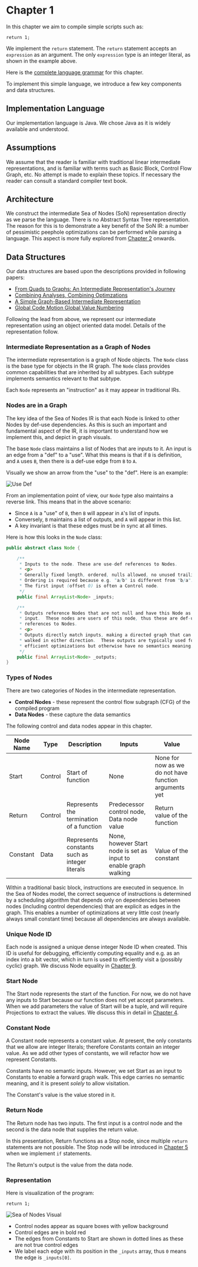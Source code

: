# Chapter 1

In this chapter we aim to compile simple scripts such as:

```
return 1;
```

We implement the `return` statement.
The `return` statement accepts an `expression` as an argument.
The only `expression` type is an integer literal, as shown in the example above.

Here is the [complete language grammar](docs/01-grammar.md) for this chapter.

To implement this simple language, we introduce a few key components and data structures.

## Implementation Language

Our implementation language is Java. We chose Java as it is widely available and understood.

## Assumptions

We assume that the reader is familiar with traditional linear intermediate representations, and is familiar with terms such as Basic Block, Control Flow Graph, etc. No attempt is made to explain these topics.
If necessary the reader can consult a standard compiler text book.

## Architecture

We construct the intermediate Sea of Nodes (SoN) representation directly as we parse the language. There is no Abstract Syntax Tree representation. The reason for this is to demonstrate a key benefit of the SoN IR:
a number of pessimistic peephole optimizations can be performed while parsing a language. This aspect is more fully explored from [Chapter 2](../chapter02/README.md) onwards.

## Data Structures

Our data structures are based upon the descriptions provided in following papers:

* [From Quads to Graphs: An Intermediate Representation's Journey](http://softlib.rice.edu/pub/CRPC-TRs/reports/CRPC-TR93366-S.pdf)
* [Combining Analyses, Combining Optimzations](https://scholarship.rice.edu/bitstream/handle/1911/96451/TR95-252.pdf)
* [A Simple Graph-Based Intermediate Representation](https://www.oracle.com/technetwork/java/javase/tech/c2-ir95-150110.pdf)
* [Global Code Motion Global Value Numbering](https://courses.cs.washington.edu/courses/cse501/06wi/reading/click-pldi95.pdf)

Following the lead from above, we represent our intermediate representation using an object oriented data model. Details of the
representation follow.

### Intermediate Representation as a Graph of Nodes

The intermediate representation is a graph of Node objects. The `Node` class is the base type for objects in the IR graph.
The `Node` class provides common capabilities that are inherited by all subtypes.
Each subtype implements semantics relevant to that subtype.

Each `Node` represents an "instruction" as it may appear in traditional IRs.

### Nodes are in a Graph

The key idea of the Sea of Nodes IR is that each Node is linked to other Nodes by def-use dependencies.
As this is such an important and fundamental aspect of the IR, it is important to understand how we implement this, and depict in graph visuals.

The base `Node` class maintains a list of Nodes that are inputs to it. An input is an edge from a "def" to a "use". What this means is that if `B` is definition, and `A` uses `B`,
then there is a def-use edge from `B` to `A`.

Visually we show an arrow from the "use" to the "def". Here is an example:

![Use Def](./docs/01-use-def.svg)

From an implementation point of view, our `Node` type also maintains a reverse link.
This means that in the above scenario:

* Since `A` is a "use" of `B`, then `B` will appear in `A`'s list of inputs.
* Conversely, `B` maintains a list of outputs, and `A` will appear in this list.
* A key invariant is that these edges must be in sync at all times.

Here is how this looks in the `Node` class:

```java
public abstract class Node {

    /**
     * Inputs to the node. These are use-def references to Nodes.
     * <p>
     * Generally fixed length, ordered, nulls allowed, no unused trailing space.
     * Ordering is required because e.g. "a/b" is different from "b/a".
     * The first input (offset 0) is often a Control node.
     */
    public final ArrayList<Node> _inputs;

    /**
     * Outputs reference Nodes that are not null and have this Node as an
     * input.  These nodes are users of this node, thus these are def-use
     * references to Nodes.
     * <p>
     * Outputs directly match inputs, making a directed graph that can be
     * walked in either direction.  These outputs are typically used for
     * efficient optimizations but otherwise have no semantics meaning.
     */
    public final ArrayList<Node> _outputs;
}
```

### Types of Nodes

There are two categories of Nodes in the intermediate representation.

* **Control Nodes** - these represent the control flow subgraph (CFG) of the compiled program
* **Data Nodes** - these capture the data semantics

The following control and data nodes appear in this chapter.

| Node Name | Type    | Description                                   | Inputs                                                           | Value                                                 |
|-----------|---------|-----------------------------------------------|------------------------------------------------------------------|-------------------------------------------------------|
| Start     | Control | Start of function                             | None                                                             | None for now as we do not have function arguments yet |
| Return    | Control | Represents the termination of a function      | Predecessor control node, Data node value                        | Return value of the function                          |
| Constant  | Data    | Represents constants such as integer literals | None, however Start node is set as input to enable graph walking | Value of the constant                                 |

Within a traditional basic block, instructions are executed in sequence. In the Sea of Nodes model, the correct sequence of instructions is determined by a scheduling
algorithm that depends only on dependencies between nodes (including control dependencies) that are explicit as edges in the graph. This enables a number of optimizations
at very little cost (nearly always small constant time) because all dependencies are always available.

### Unique Node ID

Each node is assigned a unique dense integer Node ID when created. This ID is
useful for debugging, efficiently computing equality and e.g. as an index into
a bit vector, which in turn is used to efficiently visit a (possibly cyclic)
graph.  We discuss Node equality in [Chapter 9](../chapter09/README.md).

### Start Node

The Start node represents the start of the function.  For now, we do not have any inputs to Start because our function does not
yet accept parameters.  When we add parameters the value of Start will be a tuple, and will require Projections to extract the values.
We discuss this in detail in [Chapter 4](../chapter04/README.md).

### Constant Node

A Constant node represents a constant value.  At present, the only constants
that we allow are integer literals; therefore Constants contain an integer
value. As we add other types of constants, we will refactor how we represent
Constants.

Constants have no semantic inputs. However, we set Start as an input to
Constants to enable a forward graph walk.  This edge carries no semantic
meaning, and it is present _solely_ to allow visitation.

The Constant's value is the value stored in it.

### Return Node

The Return node has two inputs.  The first input is a control node and the
second is the data node that supplies the return value.

In this presentation, Return functions as a Stop node, since multiple `return` statements are not possible.
The Stop node will be introduced in [Chapter 5](../chapter05/README.md) when we implement `if` statements.

The Return's output is the value from the data node.

### Representation

Here is visualization of the program:

```
return 1;
```

![Sea of Nodes Visual](./docs/01-graph.svg)

* Control nodes appear as square boxes with yellow background
* Control edges are in bold red
* The edges from Constants to Start are shown in dotted lines as these are not true control edges
* We label each edge with its position in the `_inputs` array, thus `0` means the edge is `_inputs[0]`.
